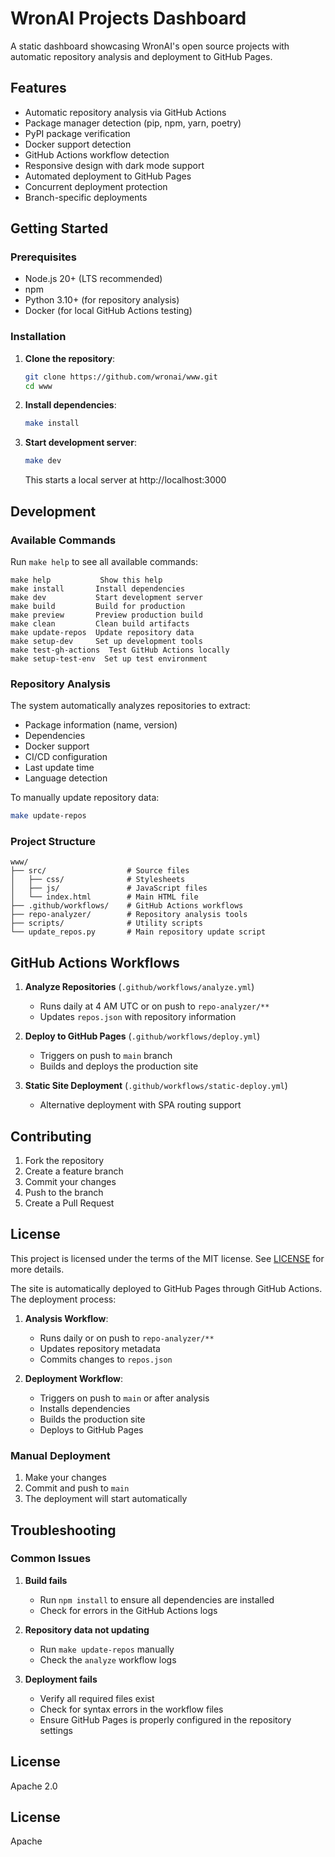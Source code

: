 # WronAI Projects Dashboard

A static dashboard showcasing WronAI's open source projects with automatic repository analysis and deployment to GitHub Pages.

## Features

- Automatic repository analysis via GitHub Actions
- Package manager detection (pip, npm, yarn, poetry)
- PyPI package verification
- Docker support detection
- GitHub Actions workflow detection
- Responsive design with dark mode support
- Automated deployment to GitHub Pages
- Concurrent deployment protection
- Branch-specific deployments

## Getting Started

### Prerequisites

- Node.js 20+ (LTS recommended)
- npm
- Python 3.10+ (for repository analysis)
- Docker (for local GitHub Actions testing)

### Installation

1. **Clone the repository**:
   ```bash
   git clone https://github.com/wronai/www.git
   cd www
   ```

2. **Install dependencies**:
   ```bash
   make install
   ```

3. **Start development server**:
   ```bash
   make dev
   ```
   This starts a local server at http://localhost:3000

## Development

### Available Commands

Run `make help` to see all available commands:

```
make help           Show this help
make install       Install dependencies
make dev           Start development server
make build         Build for production
make preview       Preview production build
make clean         Clean build artifacts
make update-repos  Update repository data
make setup-dev     Set up development tools
make test-gh-actions  Test GitHub Actions locally
make setup-test-env  Set up test environment
```

### Repository Analysis

The system automatically analyzes repositories to extract:
- Package information (name, version)
- Dependencies
- Docker support
- CI/CD configuration
- Last update time
- Language detection

To manually update repository data:
```bash
make update-repos
```

### Project Structure

```
www/
├── src/                  # Source files
│   ├── css/              # Stylesheets
│   ├── js/               # JavaScript files
│   └── index.html        # Main HTML file
├── .github/workflows/    # GitHub Actions workflows
├── repo-analyzer/        # Repository analysis tools
├── scripts/              # Utility scripts
└── update_repos.py       # Main repository update script
```

## GitHub Actions Workflows

1. **Analyze Repositories** (`.github/workflows/analyze.yml`)
   - Runs daily at 4 AM UTC or on push to `repo-analyzer/**`
   - Updates `repos.json` with repository information

2. **Deploy to GitHub Pages** (`.github/workflows/deploy.yml`)
   - Triggers on push to `main` branch
   - Builds and deploys the production site

3. **Static Site Deployment** (`.github/workflows/static-deploy.yml`)
   - Alternative deployment with SPA routing support

## Contributing

1. Fork the repository
2. Create a feature branch
3. Commit your changes
4. Push to the branch
5. Create a Pull Request

## License

This project is licensed under the terms of the MIT license. See [LICENSE](LICENSE) for more details.

The site is automatically deployed to GitHub Pages through GitHub Actions. The deployment process:

1. **Analysis Workflow**:
   - Runs daily or on push to `repo-analyzer/**`
   - Updates repository metadata
   - Commits changes to `repos.json`

2. **Deployment Workflow**:
   - Triggers on push to `main` or after analysis
   - Installs dependencies
   - Builds the production site
   - Deploys to GitHub Pages

### Manual Deployment

1. Make your changes
2. Commit and push to `main`
3. The deployment will start automatically

## Troubleshooting

### Common Issues

1. **Build fails**
   - Run `npm install` to ensure all dependencies are installed
   - Check for errors in the GitHub Actions logs

2. **Repository data not updating**
   - Run `make update-repos` manually
   - Check the `analyze` workflow logs

3. **Deployment fails**
   - Verify all required files exist
   - Check for syntax errors in the workflow files
   - Ensure GitHub Pages is properly configured in the repository settings

## License

Apache 2.0

## License

Apache
